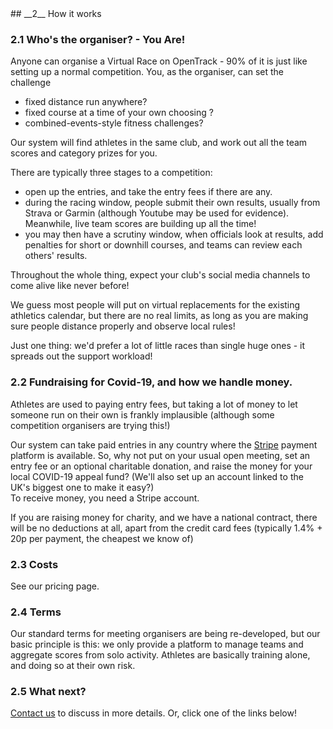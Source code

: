 <div markdown="1" data-aos="fade-up">
## __2__ How it works

### 2.1 Who's the organiser? - You Are!

Anyone can organise a Virtual Race on OpenTrack - 90% of it is just like setting 
up a normal competition.  You, as the organiser, can set the challenge 

- fixed distance run anywhere? 
- fixed course at a time of your own choosing ? 
- combined-events-style fitness challenges?

Our system will find athletes in the same club, and work out all the team scores and category prizes for you.

There are typically three stages to a competition:
 - open up the entries, and take the entry fees if there are any.  
 - during the racing window, people submit their own results, usually from Strava or Garmin (although Youtube may be used for evidence).  Meanwhile, live team scores are building up all the time!
 - you may then have a scrutiny window, when officials look at results, add penalties for short or downhill courses, and teams can review each others' results.

Throughout the whole thing, expect your club's social media channels to come alive like never before!

We guess most people will put on virtual replacements for the existing athletics calendar, but there are no real limits, as long as you are making sure people distance properly and observe local rules!

Just one thing:  we'd prefer a lot of little races than single huge ones - it spreads out the support workload!



### 2.2 Fundraising for Covid-19, and how we handle money.

Athletes are used to paying entry fees, but taking a lot of money to let someone run on their own is frankly implausible (although some competition organisers are trying this!)

Our system can take paid entries in any country where the <a href="https://www.stripe.com/">Stripe</a> payment platform is available.  So, why not put on your usual open meeting, set an entry fee or an optional charitable donation, and raise the money for your local COVID-19 appeal fund?  (We'll also set up an account linked to the UK's biggest one to make it easy?)  
To receive money, you need a Stripe account.   

If you are raising money for charity, and we have a national contract, there will be no deductions at all, apart from the credit card fees (typically 1.4% + 20p per payment, the cheapest we know of)



### 2.3 Costs

See our pricing page.

### 2.4 Terms 

Our standard terms for meeting organisers are being re-developed, but our basic principle is this:  we only provide a platform to manage teams and aggregate scores from solo activity.  Athletes are basically training alone, and doing so at their own risk.  

### 2.5 What next?

<a href="mailto://info@opentrack.run">Contact us</a> to discuss in more details.  Or, click one of the links below!
